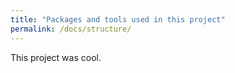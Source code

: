 ```yaml
---
title: "Packages and tools used in this project"
permalink: /docs/structure/
---
```


This project was cool.
